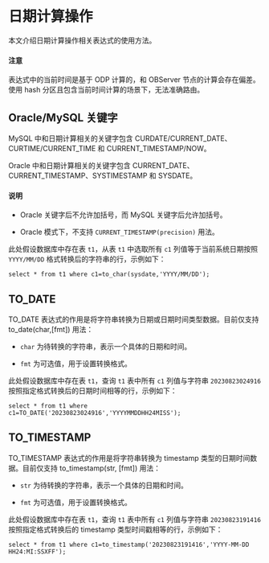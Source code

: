 # 日期计算操作

本文介绍日期计算操作相关表达式的使用方法。

<main id="notice" type='notice'>
  <h4>注意</h4>
  <p>表达式中的当前时间是基于 ODP 计算的，和 OBServer 节点的计算会存在偏差。使用 hash 分区且包含当前时间计算的场景下，无法准确路由。</p>
</main>

## Oracle/MySQL 关键字
<!-- 这里是在介绍表达式，但是目录是 关键字，具体透出是写关键字还是表达式，这两个什么关系 -->
MySQL 中和日期计算相关的关键字包含 CURDATE/CURRENT_DATE、CURTIME/CURRENT_TIME 和 CURRENT_TIMESTAMP/NOW。

Oracle 中和日期计算相关的关键字包含 CURRENT_DATE、CURRENT_TIMESTAMP、SYSTIMESTAMP 和 SYSDATE。

<main id="notice" type='explain'>
   <h4>说明</h4>
   <ul>
   <li>
   <p>Oracle 关键字后不允许加括号，而 MySQL 关键字后允许加括号。</p>
   </li>
   <li>
   <p>Oracle 模式下，不支持 <code>CURRENT_TIMESTAMP(precision)</code> 用法。</p>
   </li>
   </ul>
</main>

此处假设数据库中存在表 `t1`，从表 `t1` 中选取所有 `c1` 列值等于当前系统日期按照 `YYYY/MM/DD` 格式转换后的字符串的行，示例如下：

```shell
select * from t1 where c1=to_char(sysdate,'YYYY/MM/DD');
```

## TO_DATE

TO_DATE 表达式的作用是将字符串转换为日期或日期时间类型数据。目前仅支持 to_date(char,[fmt]) 用法：

* `char` 为待转换的字符串，表示一个具体的日期和时间。

* `fmt` 为可选值，用于设置转换格式。

此处假设数据库中存在表 `t1`，查询 `t1` 表中所有 `c1` 列值与字符串 `20230823024916` 按照指定格式转换后的日期时间相等的行，示例如下：

```shell
select * from t1 where c1=TO_DATE('20230823024916','YYYYMMDDHH24MISS');
```

## TO_TIMESTAMP

TO_TIMESTAMP 表达式的作用是将字符串转换为 timestamp 类型的日期时间数据。目前仅支持 to_timestamp(str, [fmt]) 用法：

* `str` 为待转换的字符串，表示一个具体的日期和时间。

* `fmt` 为可选值，用于设置转换格式。

此处假设数据库中存在表 `t1`，查询 `t1` 表中所有 `c1` 列值与字符串 `20230823191416` 按照指定格式转换后的 timestamp 类型时间戳相等的行，示例如下：

```shell
select * from t1 where c1=to_timestamp('20230823191416','YYYY-MM-DD HH24:MI:SSXFF');
```
